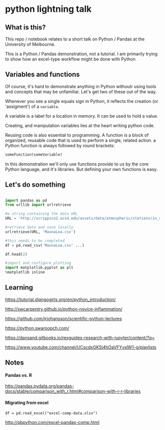 # python lightning talk

## What is this?

This repo / notebook relates to a short talk on Python / Pandas at the University of Melbourne.

This is a Python / Pandas demonstration, not a tutorial. I am primarily trying to show how an excel-type workflow might be done with Python

## Variables and functions

Of course, it's hard to demonstrate anything in Python withoutr using tools and concepts that may be unfamiliar. Let's get two of these out of the way.

Whenever you see a single equals sign in Python, it reflects the creation (or 'assigment') of a `variable`.  

A variable is a label for a location in memory. It can be used to hold a value.

Creating, and manipulation variables lies at the heart writing python code.

Reusing code is also essential to programming. A function is a block of organized, reusable code that is used to perform a single, related action. a Python function is always followed by round brackets:

```python
someFunction(someVariable)
```

In this demonstration we'll only use functions provide to us by the core Python language, and it's libraries. But defining your own functions is easy.


## Let's do something


```python

import pandas as pd
from urllib import urlretrieve

#a string containing the data URL
URL = 'http://scrippsco2.ucsd.edu/assets/data/atmospheric/stations/in_situ_co2/weekly/weekly_in_situ_co2_mlo.csv'

#retrieve data and save locally
urlretrieve(URL, 'MaunaLoa.csv')

#this needs to be completed
df = pd.read_csv('MaunaLoa.csv' ...)

df.head(2)

#import and configure plotting
import matplotlib.pyplot as plt
%matplotlib inline

```

## Learning

https://tutorial.djangogirls.org/en/python_introduction/

http://swcarpentry.github.io/python-novice-inflammation/

https://github.com/jrjohansson/scientific-python-lectures

https://python.swaroopch.com/

https://dansand.gitbooks.io/resguides-research-with-jupyter/content/?q=

https://www.youtube.com/channel/UCscdxGKSj4hOaVFYvslW1-g/playlists

## Notes

#### Pandas vs. R

http://pandas.pydata.org/pandas-docs/stable/comparison_with_r.html#comparison-with-r-r-libraries

#### Migrating from excel

```
df = pd.read_excel("excel-comp-data.xlsx")
```
http://pbpython.com/excel-pandas-comp.html
